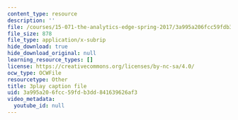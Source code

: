 ```yaml
---
content_type: resource
description: ''
file: /courses/15-071-the-analytics-edge-spring-2017/3a995a206fcc59fdb3dd841639626af3_MYcoFYXPba4.vtt
file_size: 878
file_type: application/x-subrip
hide_download: true
hide_download_original: null
learning_resource_types: []
license: https://creativecommons.org/licenses/by-nc-sa/4.0/
ocw_type: OCWFile
resourcetype: Other
title: 3play caption file
uid: 3a995a20-6fcc-59fd-b3dd-841639626af3
video_metadata:
  youtube_id: null
---
```

